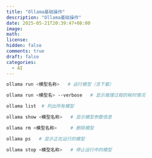```yaml
---
title: "Ollama基础操作"
description: "Ollama基础操作" 
date: 2025-05-21T20:39:47+08:00
image: 
math: 
license: 
hidden: false
comments: true
draft: false
categories:
  - AI
---
```


```bash
ollama run <模型名称>   # 运行模型（含下载）
```



```bash
ollama run <模型名> --verbose   # 显示推理过程的耗时情况
```



```bash
ollama list  # 列出所有模型 
```



```bash
ollama show <模型名称>   # 显示模型参数信息
```



```bash
ollama rm <模型名称>     # 删除模型
```



```bash
ollama ps   # 显示正在运行的模型
```



```bash
ollama stop <模型名称>   # 停止运行中的模型
```
